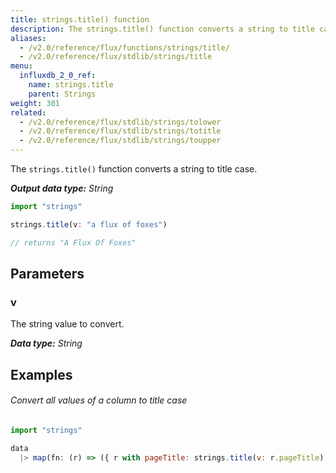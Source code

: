 ```yaml
---
title: strings.title() function
description: The strings.title() function converts a string to title case.
aliases:
  - /v2.0/reference/flux/functions/strings/title/
  - /v2.0/reference/flux/stdlib/strings/title
menu:
  influxdb_2_0_ref:
    name: strings.title
    parent: Strings
weight: 301
related:
  - /v2.0/reference/flux/stdlib/strings/tolower
  - /v2.0/reference/flux/stdlib/strings/totitle
  - /v2.0/reference/flux/stdlib/strings/toupper
---
```


The `strings.title()` function converts a string to title case.

_**Output data type:** String_

```js
import "strings"

strings.title(v: "a flux of foxes")

// returns "A Flux Of Foxes"
```

## Parameters

### v
The string value to convert.

_**Data type:** String_

## Examples

###### Convert all values of a column to title case
```js
import "strings"

data
  |> map(fn: (r) => ({ r with pageTitle: strings.title(v: r.pageTitle) }))
```
